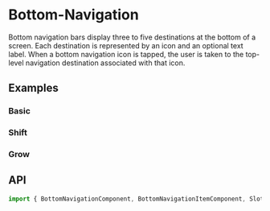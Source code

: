 # Bottom-Navigation

<app-references
issues="https://github.com/valentingavran/anglify/labels/component%3A%20Bottom%20Navigation"
material-design="https://material.io/components/bottom-navigation"
bundle-size="https://bundlephobia.com/package/@anglify/components@latest"/>

Bottom navigation bars display three to five destinations at the bottom of a screen. Each destination is represented by an icon and an
optional text label. When a bottom navigation icon is tapped, the user is taken to the top-level navigation destination associated with that icon.

## Examples

### Basic

<app-code-example component="bottom-navigation" example="basic"></app-code-example>

### Shift

<app-code-example component="bottom-navigation" example="shift"></app-code-example>

### Grow

<app-code-example component="bottom-navigation" example="grow"></app-code-example>

## API

```typescript
import { BottomNavigationComponent, BottomNavigationItemComponent, SlotDirective } from '@anglify/components';
```

<app-inputs-table components="BottomNavigationComponent, BottomNavigationItemComponent"></app-inputs-table>

<app-styling-table component="bottom-navigation"></app-styling-table>
